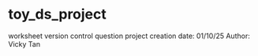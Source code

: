 # toy_ds_project
worksheet version control question
project creation date: 01/10/25
Author: Vicky Tan
